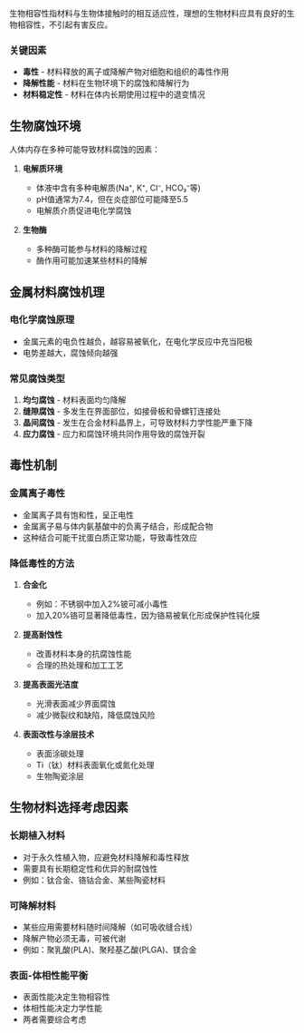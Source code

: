 生物相容性指材料与生物体接触时的相互适应性，理想的生物材料应具有良好的生物相容性，不引起有害反应。

### 关键因素

- **毒性** - 材料释放的离子或降解产物对细胞和组织的毒性作用
- **降解性能** - 材料在生物环境下的腐蚀和降解行为
- **材料稳定性** - 材料在体内长期使用过程中的退变情况

## 生物腐蚀环境

人体内存在多种可能导致材料腐蚀的因素：

1. **电解质环境**
    
    - 体液中含有多种电解质(Na⁺, K⁺, Cl⁻, HCO₃⁻等)
    - pH值通常为7.4，但在炎症部位可能降至5.5
    - 电解质介质促进电化学腐蚀
2. **生物酶**
    
    - 多种酶可能参与材料的降解过程
    - 酶作用可能加速某些材料的降解

## 金属材料腐蚀机理

### 电化学腐蚀原理

- 金属元素的电负性越负，越容易被氧化，在电化学反应中充当阳极
- 电势差越大，腐蚀倾向越强

### 常见腐蚀类型

1. **均匀腐蚀** - 材料表面均匀降解
2. **缝隙腐蚀** - 多发生在界面部位，如接骨板和骨螺钉连接处
3. **晶间腐蚀** - 发生在合金材料晶界上，可导致材料力学性能严重下降
4. **应力腐蚀** - 应力和腐蚀环境共同作用导致的腐蚀开裂

## 毒性机制

### 金属离子毒性

- 金属离子具有饱和性，呈正电性
- 金属离子易与体内氨基酸中的负离子结合，形成配合物
- 这种结合可能干扰蛋白质正常功能，导致毒性效应

### 降低毒性的方法

1. **合金化**
    
    - 例如：不锈钢中加入2%铍可减小毒性
    - 加入20%铬可显著降低毒性，因为铬易被氧化形成保护性钝化膜
2. **提高耐蚀性**
    
    - 改善材料本身的抗腐蚀性能
    - 合理的热处理和加工工艺
3. **提高表面光洁度**
    
    - 光滑表面减少界面腐蚀
    - 减少微裂纹和缺陷，降低腐蚀风险
4. **表面改性与涂层技术**
    
    - 表面涂碳处理
    - Ti（钛）材料表面氧化或氮化处理
    - 生物陶瓷涂层

## 生物材料选择考虑因素

### 长期植入材料

- 对于永久性植入物，应避免材料降解和毒性释放
- 需要具有长期稳定性和优异的耐腐蚀性
- 例如：钛合金、铬钴合金、某些陶瓷材料

### 可降解材料

- 某些应用需要材料随时间降解（如可吸收缝合线）
- 降解产物必须无毒，可被代谢
- 例如：聚乳酸(PLA)、聚羟基乙酸(PLGA)、镁合金

### 表面-体相性能平衡

- 表面性能决定生物相容性
- 体相性能决定力学性能
- 两者需要综合考虑
